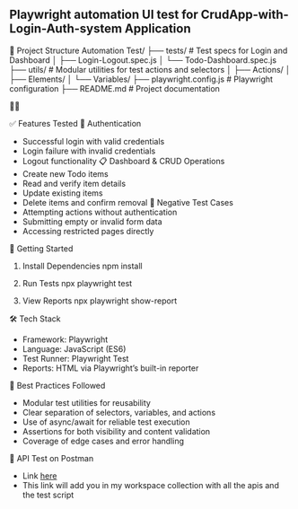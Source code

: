## Playwright automation UI test for CrudApp-with-Login-Auth-system Application
📁 Project Structure
Automation Test/
├── tests/                  # Test specs for Login and Dashboard
│   ├── Login-Logout.spec.js
│   └── Todo-Dashboard.spec.js
├── utils/                  # Modular utilities for test actions and selectors
│   ├── Actions/
│   ├── Elements/
│   └── Variables/
├── playwright.config.js    # Playwright configuration
├── README.md               # Project documentation



✅ Features Tested
🔐 Authentication
- Successful login with valid credentials
- Login failure with invalid credentials
- Logout functionality
📋 Dashboard & CRUD Operations
- Create new Todo items
- Read and verify item details
- Update existing items
- Delete items and confirm removal
🚫 Negative Test Cases
- Attempting actions without authentication
- Submitting empty or invalid form data
- Accessing restricted pages directly

🚀 Getting Started
1. Install Dependencies
npm install


2. Run Tests
npx playwright test


3. View Reports
npx playwright show-report



🛠️ Tech Stack
- Framework: Playwright
- Language: JavaScript (ES6)
- Test Runner: Playwright Test
- Reports: HTML via Playwright’s built-in reporter

📌 Best Practices Followed
- Modular test utilities for reusability
- Clear separation of selectors, variables, and actions
- Use of async/await for reliable test execution
- Assertions for both visibility and content validation
- Coverage of edge cases and error handling

🤖 API Test on Postman 
- Link [here](https://app.getpostman.com/join-team?invite_code=a1b4242549c938f5c0ea8fcbb8477734d9b3a2a8714cb650cc648019cc40b603&target_code=27653fb7e67d4e999b4a1024af0cf675)
- This link will add you in my workspace collection with all the apis and the test script